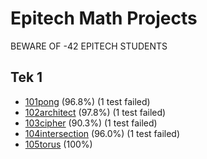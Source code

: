 # Epitech Math Projects  
BEWARE OF -42 EPITECH STUDENTS  
## Tek 1
- [101pong](Tek1/101pong/) (96.8%) (1 test failed)
- [102architect](Tek1/102architect/) (97.8%) (1 test failed)
- [103cipher](Tek1/103cipher/) (90.3%) (1 test failed)
- [104intersection](Tek1/104neutrinos/) (96.0%) (1 test failed)
- [105torus](Tek1/105demography/) (100%)
